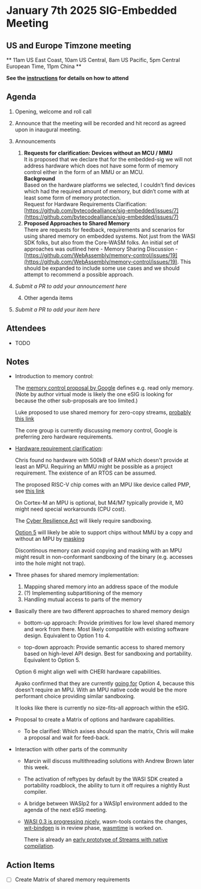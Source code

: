 # January 7th 2025 SIG-Embedded Meeting

## US and Europe Timzone meeting
** 11am US East Coast, 10am US Central, 8am US Pacific, 5pm Central European Time, 11pm China **

**See the [instructions](../README.md) for details on how to attend**

## Agenda

1. Opening, welcome and roll call

2. Announce that the meeting will be recorded and hit record as agreed upon in inaugural meeting. 

3. Announcements
   
   1. **Requests for clarification: Devices without an MCU / MMU** </br>
      It is proposed that we declare that for the embedded-sig we will not address hardware which does not have some form of memory control either in the form of an MMU or an MCU.  
      **Background**  
      Based on the hardware platforms we selected, I couldn’t find devices which had the required amount of memory, but didn’t come with at least some form of memory protection.  
      Request for Hardware Requirements Clarification:  [https://github.com/bytecodealliance/sig-embedded/issues/7](https://github.com/bytecodealliance/sig-embedded/issues/7)
   2. **Proposed Approaches to Shared Memory**  
      There are requests for feedback, requirements and scenarios for using shared memory on embedded systems. Not just from the WASI SDK folks, but also from the Core-WASM folks. An initial set of approaches was outlined here - Memory Sharing Discussion - [https://github.com/WebAssembly/memory-control/issues/19](https://github.com/WebAssembly/memory-control/issues/19). This should be expanded to include some use cases and we should attempt to recommend a possible approach.

4. _Submit a PR to add your announcement here_
   
   4. Other agenda items

5. _Submit a PR to add your item here_

## Attendees

* TODO

## Notes

* Introduction to memory control:

  The [memory control proposal by Google](https://github.com/WebAssembly/memory-control/)
  defines e.g. read only memory. 
  (Note by author virtual mode is likely the one eSIG is looking for because the other sub-proposals are too limited.)

  Luke proposed to use shared memory for zero-copy streams, [probably this link](https://github.com/WebAssembly/component-model/issues/369#issuecomment-2484459838) 

  The core group is currently discussing memory control, Google is preferring 
  zero hardware requirements.

* [Hardware requirement clarification](https://github.com/bytecodealliance/sig-embedded/issues/7):

  Chris found no hardware with 500kB of RAM which doesn't provide at least an MPU. 
  Requiring an MMU might be possible as a project requirement. The existence of an
  RTOS can be assumed.

  The proposed RISC-V chip comes with an MPU like device called PMP, see [this link](https://github.com/bytecodealliance/sig-embedded/issues/7#issuecomment-2574759255)

  On Cortex-M an MPU is optional, but M4/M7 typically provide it, M0 might need special
  workarounds (CPU cost).

  The [Cyber Resilience Act](https://digital-strategy.ec.europa.eu/en/library/cyber-resilience-act) will likely require sandboxing.

  [Option 5](https://github.com/WebAssembly/memory-control/issues/19) will likely be able
  to support chips without MMU by a copy and without an MPU by [masking](https://github.com/gwsystems/aWsm)

  Discontinous memory can avoid copying and masking with an MPU might result 
  in non-conformant sandboxing of the binary (e.g. accesses into the hole might not trap).

* Three phases for shared memory implementation:

  1. Mapping shared memory into an address space of the module
  2. (?) Implementing subpartitioning of the memory
  3. Handling mutual access to parts of the memory

* Basically there are two different approaches to shared memory design

  - bottom-up approach: Provide primitives for low level shared memory and work
    from there. Most likely compatible with existing software design. Equivalent
    to Option 1 to 4.

  - top-down approach: Provide semantic access to shared memory based on high-level
    API design. Best for sandboxing and portability. Equivalent to Option 5.
    
  Option 6 might align well with CHERI hardware capabilities.

  Ayako confirmed that they are currently [going for](https://github.com/bytecodealliance/wasm-micro-runtime/issues/3546) Option 4, because this doesn't 
  require an MPU. With an MPU native code would be the more performant choice providing
  similar sandboxing.

  It looks like there is currently no size-fits-all approach within the eSIG.

* Proposal to create a Matrix of options and hardware capabilities.

  - To be clarified: Which axises should span the matrix, Chris will make a proposal
    and wait for feed-back.

* Interaction with other parts of the community

  - Marcin will discuss multithreading solutions with Andrew Brown later this week.

  - The activation of reftypes by default by the WASI SDK created a portability
    roadblock, the ability to turn it off requires a nightly Rust compiler.

  - A bridge between WASIp2 for a WASIp1 environment added to the agenda
    of the next eSIG meeting.

  - [WASI 0.3 is progressing nicely](https://github.com/orgs/bytecodealliance/projects/16), wasm-tools contains the changes, 
    [wit-bindgen](https://github.com/bytecodealliance/wit-bindgen/pull/1082) is in review phase, [wasmtime](https://github.com/bytecodealliance/wasmtime/pull/9582) is worked on.

    There is already an [early prototype of Streams with native compilation](https://github.com/cpetig/wit-bindgen/tree/main/crates/cpp/tests/symmetric_stream).

## Action Items

* [ ] Create Matrix of shared memory requirements
